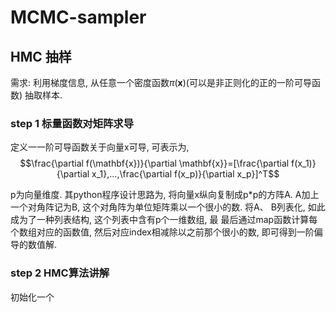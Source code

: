 # MCMC-sampler
## HMC 抽样
需求: 利用梯度信息, 从任意一个密度函数$\pi(\mathbf{x})$(可以是非正则化的正的一阶可导函数) 抽取样本.

### step 1 标量函数对矩阵求导
定义一一阶可导函数关于向量x可导, 可表示为,
$$\frac{\partial f(\mathbf{x})}{\partial \mathbf{x}}=[\frac{\partial f(x_1)}{\partial x_1},...,\frac{\partial f(x_p)}{\partial x_p}]^T$$

p为向量维度. 其python程序设计思路为, 将向量x纵向复制成p*p的方阵A. A加上一个对角阵记为B, 这个对角阵为单位矩阵乘以一个很小的数. 将A、 B列表化, 如此成为了一种列表结构, 这个列表中含有p个一维数组, 最
最后通过map函数计算每个数组对应的函数值, 然后对应index相减除以之前那个很小的数, 即可得到一阶偏导的数值解.

### step 2 HMC算法讲解
初始化一个
